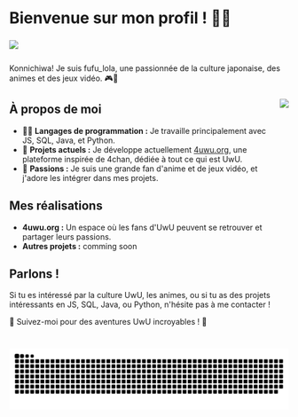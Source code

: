 # Bienvenue sur mon profil ! 🌈✨

###

<img src="https://rlzojomxcbdkcpdzgtjq.supabase.co/storage/v1/object/public/images/banner.png" />

###

Konnichiwa! Je suis fufu_lola, une passionnée de la culture japonaise, des animes et des jeux vidéo. 🎮🌟

###

<img align="right" height="150" src="https://rlzojomxcbdkcpdzgtjq.supabase.co/storage/v1/object/public/images/62877954.png"  />

###

## À propos de moi
- 👩‍💻 **Langages de programmation :** Je travaille principalement avec JS, SQL, Java, et Python.
- 🚀 **Projets actuels :** Je développe actuellement [4uwu.org](https://4uwu.org), une plateforme inspirée de 4chan, dédiée à tout ce qui est UwU.
- 🌸 **Passions :** Je suis une grande fan d'anime et de jeux vidéo, et j'adore les intégrer dans mes projets.

## Mes réalisations
- **4uwu.org :** Un espace où les fans d'UwU peuvent se retrouver et partager leurs passions.
- **Autres projets :** comming soon

## Parlons !
Si tu es intéressé par la culture UwU, les animes, ou si tu as des projets intéressants en JS, SQL, Java, ou Python, n'hésite pas à me contacter !

🌟 Suivez-moi pour des aventures UwU incroyables ! 🌟


###

<br clear="both">

<img src="https://github.com/fufulola/fufulola/blob/output/snake.svg" alt="Snake animation" />

###
